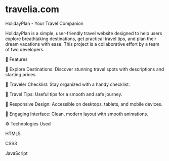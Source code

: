 # travelia.com
HolidayPlan - Your Travel Companion

HolidayPlan is a simple, user-friendly travel website designed to help users explore breathtaking destinations, get practical travel tips, and plan their dream vacations with ease. This project is a collaborative effort by a team of two developers.

🚀 Features

🌆 Explore Destinations: Discover stunning travel spots with descriptions and starting prices.

🧳 Traveler Checklist: Stay organized with a handy checklist.

📝 Travel Tips: Useful tips for a smooth and safe journey.

📱 Responsive Design: Accessible on desktops, tablets, and mobile devices.

🎨 Engaging Interface: Clean, modern layout with smooth animations.

⚙️ Technologies Used

HTML5

CSS3

JavaScript
